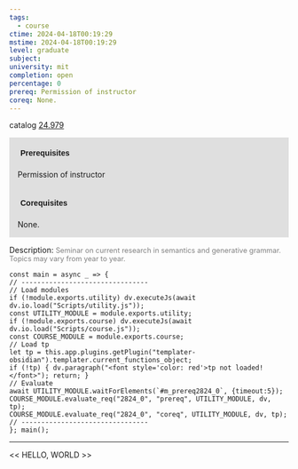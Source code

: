 ```yaml
---
tags:
  - course
ctime: 2024-04-18T00:19:29
mstime: 2024-04-18T00:19:29
level: graduate
subject: 
university: mit
completion: open
percentage: 0
prereq: Permission of instructor
coreq: None.
---
```


catalog [24.979](http://student.mit.edu/catalog/m24b.html#24.979)

<span style="display: block; padding: 15px; background-color: rgb(100, 100, 100, 0.2);"><font id="m_prereq2824_0" style="display: block; font-family: Arial, sans-serif; font-weight: bold; padding: 5px">Prerequisites</font><br><span id="prereq2824_0">Permission of instructor</span></span>
<span style="display: block; padding: 15px; background-color: rgb(100, 100, 100, 0.2);"><font id="m_coreq2824_0" style="display: block; font-family: Arial, sans-serif; font-weight: bold; padding: 5px">Corequisites</font><br><span id="coreq2824_0">None.</span></span>

<font style="">Description:</font>
<font style="color: grey; font-size: 0.8rem;">Seminar on current research in semantics and generative grammar. Topics may vary from year to year.</font>

```dataviewjs
const main = async _ => {
// --------------------------------
// Load modules
if (!module.exports.utility) dv.executeJs(await dv.io.load("Scripts/utility.js"));
const UTILITY_MODULE = module.exports.utility;
if (!module.exports.course) dv.executeJs(await dv.io.load("Scripts/course.js"));
const COURSE_MODULE = module.exports.course;
// Load tp
let tp = this.app.plugins.getPlugin("templater-obsidian").templater.current_functions_object;
if (!tp) { dv.paragraph("<font style='color: red'>tp not loaded!</font>"); return; }
// Evaluate
await UTILITY_MODULE.waitForElements(`#m_prereq2824_0`, {timeout:5});
COURSE_MODULE.evaluate_req("2824_0", "prereq", UTILITY_MODULE, dv, tp);
COURSE_MODULE.evaluate_req("2824_0", "coreq", UTILITY_MODULE, dv, tp);
// --------------------------------
}; main();
```

---

<< HELLO, WORLD >>
